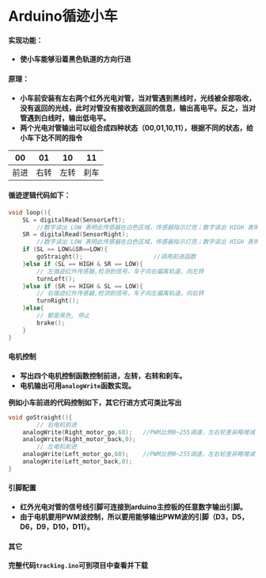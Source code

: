 # Arduino循迹小车

#### 实现功能：
- **使小车能够沿着黑色轨道的方向行进**

#### 原理：
- **小车前安装有左右两个红外光电对管，当对管遇到黑线时，光线被全部吸收，没有返回的光线，此时对管没有接收到返回的信息，输出高电平。反之，当对管遇到白线时，输出低电平。**
- **两个光电对管输出可以组合成四种状态（00,01,10,11），根据不同的状态，给小车下达不同的指令**

| 00 | 01 | 10 | 11 |
|----|----|----|----|
|前进|右转|左转|刹车|

#### 循迹逻辑代码如下：

```cpp
void loop(){ 
	SL = digitalRead(SensorLeft);
    	//数字读出 LOW 表明此传感器在白色区域，传感器指示灯亮；数字读出 HIGH 表明此传感器在黑色区域，传感器指示灭
	SR = digitalRead(SensorRight);
    	//数字读出 LOW 表明此传感器在白色区域，传感器指示灯亮；数字读出 HIGH 表明此传感器在黑色区域，传感器指示灭  
	if (SL == LOW&&SR==LOW){
		goStraight();                    //调用前进函数
	}else if (SL == HIGH & SR == LOW){
    	// 左循迹红外传感器,检测到信号，车子向右偏离轨道，向左转 
		turnLeft();
	}else if (SR == HIGH & SL == LOW){
    	// 右循迹红外传感器,检测到信号，车子向左偏离轨道，向右转  
		turnRight();
	}else{
    	// 都是黑色, 停止
		brake();
	}
}
```

#### 电机控制

- **写出四个电机控制函数控制前进，左转，右转和刹车。**
- **电机输出可用`analogWrite`函数实现。**

**例如小车前进的代码控制如下，其它行进方式可类比写出**

```cpp
void goStraight(){
  		// 右电机前进 
    analogWrite(Right_motor_go,60);   //PWM比例0~255调速，左右轮差异略增减
	analogWrite(Right_motor_back,0);
  		// 左电机前进
	analogWrite(Left_motor_go,60);    //PWM比例0~255调速，左右轮差异略增减
	analogWrite(Left_motor_back,0);
}
```

#### 引脚配置
- **红外光电对管的信号线引脚可连接到arduino主控板的任意数字输出引脚。**
- **由于电机要用PWM波控制，所以要用能够输出PWM波的引脚（D3，D5，D6，D9，D10，D11）。**

#### 其它
**完整代码`tracking.ino`可到项目中查看并下载**



